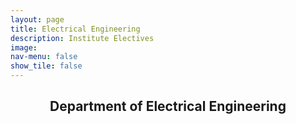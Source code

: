```yaml
---
layout: page
title: Electrical Engineering
description: Institute Electives
image: 
nav-menu: false
show_tile: false
---
```


<!-- Main -->
<div id="main" class="alt">

<!-- One -->
<section id="one">
	<div class="inner">
		<header class="major">
			<h2>Department of Electrical Engineering</h2>
		</header>

<!-- Content -->

